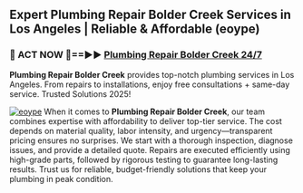 ## Expert Plumbing Repair Bolder Creek Services in Los Angeles | Reliable & Affordable (eoype)  

<h3>🚿 ACT NOW 🌟==►► <a href="https://tinyurl.com/2ne6vx2x" rel="nofollow">Plumbing Repair Bolder Creek 24/7</a></h3>

**Plumbing Repair Bolder Creek** provides top-notch plumbing services in Los Angeles. From repairs to installations, enjoy free consultations + same-day service. Trusted Solutions 2025!

[![eoype](https://i.imgur.com/4PFF4AK.jpeg)](https://tinyurl.com/2ne6vx2x)
When it comes to **Plumbing Repair Bolder Creek**, our team combines expertise with affordability to deliver top-tier service. The cost depends on material quality, labor intensity, and urgency—transparent pricing ensures no surprises. We start with a thorough inspection, diagnose issues, and provide a detailed quote. Repairs are executed efficiently using high-grade parts, followed by rigorous testing to guarantee long-lasting results. Trust us for reliable, budget-friendly solutions that keep your plumbing in peak condition.